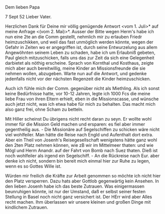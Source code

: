 Dem lieben Papa

 7 Sept 52
Lieber Vater.

Herzlichen Dank für Deine mir völlig genügende Antwort <vom 1. Juli>* auf meine Anfrage <(vom 2. Mai)>*. Ausser der Bitte wegen Herm's habe ich nun eine 2te an die Comm gestellt, nehmlich mir zu erlauben Friedr heimzuschikken, und weil das fast unmöglich werden könnte, wegen der Gefahr in Zeiten wo er angegriffen ist, durch seine Entwurzelung aus allem Angewöhnten seinem Leben zu schaden, habe ich um Erlaubniß gebeten, Paul gleich mitzuschicken, falls uns das zur Zeit da sich eine Gelegenheit darbietet als nöthig erscheine. Sprach von Kornthal und Kosthaus, zeigte mich aber auch bereitwillig, meine Kinder an Missionsfreunde die sie nehmen wollen, abzugeben. Warte nun auf die Antwort, und gedenke jedenfalls nicht vor der nächsten Regenzeit die Kinder heimzuschicken.

Auch ich fühle mich der Comm. gegenüber nicht als Miethling. Als ich sonst keine Bedürfnisse hatte, vor 10-12 Jahren, legte ich 1000 Fcs die meine liebe Frau von ihren Eltern erhielt, eben in die Missionscasse, und wünsche auch jetzt nicht, was ich etwa habe für mich zu behalten. Das macht mich also ganz frei, ohne Scham zu betteln.

Mit Hiller scheinst Du übrigens nicht recht daran zu seyn. Er wollte wohl immer für die Mission Geld machen und ersparen: es fiel aber immer gegentheilig aus. - Die Missionäre auf Segelschiffen zu schicken wäre nicht viel wohlfeiler. Man hätte die Reise nach Engld und Aufenthalt dort extra. Aber ein Theil von Josenh's Reisegesellschaft wenigstens hätte ganz wohl den 2ten Platz nehmen können, wie zB wir im Mittelmeer thaten: und wie Mögl und Herm Anandr. auf der Fahrt von Bomb nach Suez thaten. Dieß ist noch wohlfeiler als irgend ein Segelschiff. - An die Rückreise nach Eur. aber denke ich nicht, sondern bin bereit mich einmal hier zur Ruhe zu legen, wenn es so Gottes Wille ist.

Würden mir freilich die Kräfte zur Arbeit genommen so möchte ich nicht hier den Platz versperren. Dazu hats aber Gottlob gegenwärtig kein Ansehen. In den lieben Josenh habe ich das beste Zutrauen. Was einigermassen beunruhigen könnte, ist nur der Umstand, daß er selbst seiner festen Stellung in Basel noch nicht ganz versichert ist. Der HErr wird aber Alles recht machen. Ihm überlassen wir unsere kleinen und großen Dinge mit kindlichem Zutrauen.

